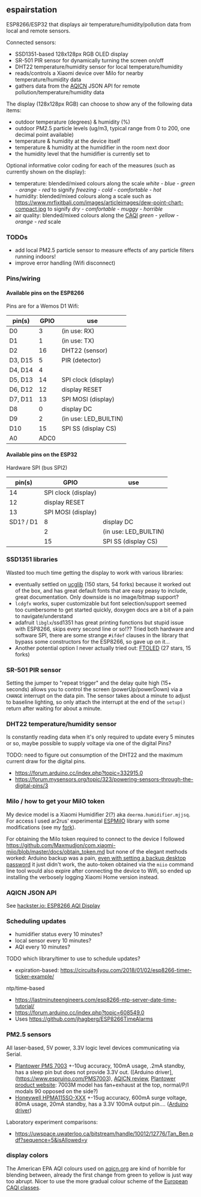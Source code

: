 ## espairstation

ESP8266/ESP32 that displays air temperature/humidity/pollution data from local and remote sensors.

Connected sensors:

* SSD1351-based 128x128px RGB OLED display 
* SR-501 PIR sensor for dynamically turning the screen on/off
* DHT22 temperature/humidity sensor for local temperature/humidity
* reads/controls a Xiaomi device over MiIo for nearby temperature/humidity data
* gathers data from the [AQICN](http://aqicn.org) JSON API for remote pollution/temperature/humidity data

The display (128x128px RGB) can choose to show any of the following data items:

* outdoor temperature (degrees) & humidity (%)
* outdoor PM2.5 particle levels (ug/m3, typical range from 0 to 200, one decimal point available)
* temperature & humidity at the device itself
* temperature & humidity at the humidifier in the room next door
* the humidity level that the humidifier is currently set to

Optional informative color coding for each of the measures (such as currently shown on the display):

* temperature: blended/mixed colours along the scale *white - blue - green - orange - red* to signify *freezing - cold - comfortable - hot*
* humidity: blended/mixed colours along a scale such as https://www.mrfixitbali.com/images/articleimages/dew-point-chart-compact.jpg to signify *dry - comfortable - muggy - horrible*
* air quality: blended/mixed colours along the [CAQI](https://en.wikipedia.org/wiki/Air_quality_index#CAQI) *green - yellow - orange - red* scale

### TODOs

* add local PM2.5 particle sensor to measure effects of any particle filters running indoors!
* improve error handling (Wifi disconnect)

### Pins/wiring

#### Available pins on the ESP8266

Pins are for a Wemos D1 Wifi:

pin(s)  | GPIO | use
------- | ---- | ---
D0      |  3 | (in use: RX)
D1      |  1 | (in use: TX)
D2      | 16 | DHT22 (sensor)
D3, D15 |  5 | PIR (detector)
D4, D14 |  4 | 
D5, D13 | 14 | SPI clock (display)
D6, D12 | 12 | display RESET
D7, D11 | 13 | SPI MOSI (display)
D8      |  0 | display DC
D9      |  2 | (in use: LED_BUILTIN)
D10     | 15 | SPI SS (display CS)
A0    | ADC0 |

#### Available pins on the ESP32

Hardware SPI (bus SPI2)

pin(s)  | GPIO | use
------- | ---- | ---
 | 14 | SPI clock (display)
 | 12 | display RESET
 | 13 | SPI MOSI (display)
SD1? / D1  |  8 | display DC
      |  2 | (in use: LED_BUILTIN)
     | 15 | SPI SS (display CS)


### SSD1351 libraries

Wasted too much time getting the display to work with various libraries:

* eventually settled on [ucglib](https://github.com/olikraus/ucglib/wiki) (150 stars, 54 forks) because it worked out of the box, and has great default fonts that are easy peasy to include, great documentation. Only downside is no image/bitmap support?
* `lcdgfx` works, super customizable but font selection/support seemed too cumbersome to get started quickly, doxygen docs are a bit of a pain to navigate/understand
* adafruit `libglx`/ssd1351 has great printing functions but stupid issue with ESP8266, skips every second line or so!?? Tried both hardware and software SPI, there are some strange `#ifdef` clauses in the library that bypass some constructors for the ESP8266, so gave up on it...
* Another potential option I never actually tried out: [FTOLED](https://github.com/freetronics/FTOLED/wiki/Function-Reference) (27 stars, 15 forks)

### SR-501 PIR sensor

Setting the jumper to "repeat trigger" and the delay quite high (15+ seconds) allows you to control the screen (powerUp/powerDown) via a `CHANGE` interrupt on the data pin. The sensor takes about a minute to adjust to baseline lighting, so only attach the interrupt at the end of the `setup()` return after waiting for about a minute.

### DHT22 temperature/humidity sensor

Is constantly reading data when it's only required to update every 5 minutes or so, maybe possible to supply voltage via one of the digital Pins?

TODO: need to figure out consumption of the DHT22 and the maximum current draw for the digital pins.

* https://forum.arduino.cc/index.php?topic=332915.0
* https://forum.mysensors.org/topic/323/powering-sensors-through-the-digital-pins/3

### MiIo / how to get your MiIO token

<!-- deerma-humidifier-mjjsq_miapEB50 -->

My device model is a Xiaomi Humidifier 2(?) aka `deerma.humidifier.mjjsq`. For access I used ar2rus' experimental [ESPMiIO](https://github.com/ar2rus/ESPMiIO/) library with some modifications (see my [fork](https://github.com/kevinstadler/ESPMiIO/)).

For obtaining the MiIo token required to connect to the device I followed https://github.com/Maxmudjon/com.xiaomi-miio/blob/master/docs/obtain_token.md but none of the elegant methods worked: Arduino backup was a pain, [even with setting a backup desktop password](https://android.stackexchange.com/questions/116439/adb-backup-command-on-non-rooted-device-creates-an-empty-backup-file) it just didn't work, the auto-token obtained via the `miio` command line tool would also expire after connecting the device to Wifi, so ended up installing the verbosely logging Xiaomi Home version instead.

### AQICN JSON API

See [hackster.io: ESP8266 AQI Display](https://www.hackster.io/arkhan/esp8266-aqi-display-25bba7)

### Scheduling updates

* humidifier status every 10 minutes?
* local sensor every 10 minutes?
* AQI every 10 minutes?

TODO which library/timer to use to schedule updates?

* expiration-based: https://circuits4you.com/2018/01/02/esp8266-timer-ticker-example/

ntp/time-based

* https://lastminuteengineers.com/esp8266-ntp-server-date-time-tutorial/
* https://forum.arduino.cc/index.php?topic=608549.0
* Uses https://github.com/jhagberg/ESP8266TimeAlarms

### PM2.5 sensors

All laser-based, 5V power, 3.3V logic level devices communicating via Serial.

* [Plantower PMS 7003](https://www.espruino.com/datasheets/PMS7003.pdf) +-10ug accuracy, 100mA usage, .2mA standby, has a sleep pin but does not provide 3.3V out. ([Arduino driver],(https://www.espruino.com/PMS7003), [AQICN review](https://aqicn.org/sensor/pms5003-7003/), [Plantower product website](http://www.plantower.com/list/?6_1.html): 7003M model has fan+exhaust at the top, normal/P/I modals 90 opposed on the side?)
* [Honeywell HPMA115SO-XXX](https://sensing.honeywell.com/honeywell-sensing-particulate-hpm-series-datasheet-32322550) +-15ug accuracy, 600mA surge voltage, 80mA usage, 20mA standby, has a 3.3V 100mA output pin.... ([Arduino driver](https://github.com/felixgalindo/HPMA115S0))

Laboratory experiment comparisons:

* https://uwspace.uwaterloo.ca/bitstream/handle/10012/12776/Tan_Ben.pdf?sequence=5&isAllowed=y

### display colors

The American EPA AQI colours used on [aqicn.org](http://aqicn.org/) are kind of horrible for blending between, already the first change from green to yellow is just way too abrupt. Nicer to use the more gradual colour scheme of the [European CAQI classes](https://en.wikipedia.org/wiki/Air_quality_index#CAQI).
